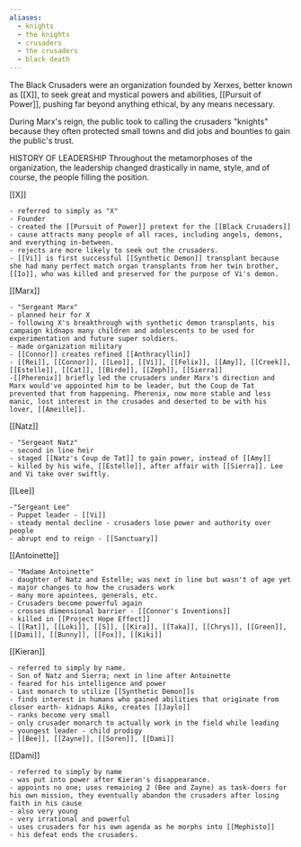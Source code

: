 ```yaml
---
aliases:
  - knights
  - the knights
  - crusaders
  - the crusaders
  - black death
---
```

The Black Crusaders were an organization founded by Xerxes, better known as 
[[X]], to seek great and mystical powers and abilities, [[Pursuit of Power]], pushing far beyond anything ethical, by any means necessary. 

During Marx's reign, the public took to calling the crusaders "knights" because they often protected small towns and did jobs and bounties to gain the public's trust.

HISTORY OF LEADERSHIP
Throughout the metamorphoses of the organization, the leadership changed drastically in name, style, and of course, the people filling the position.

[[X]] 
	
	- referred to simply as "X"
	- Founder 
	- created the [[Pursuit of Power]] pretext for the [[Black Crusaders]]
	- cause attracts many people of all races, including angels, demons, and everything in-between.
	- rejects are more likely to seek out the crusaders.
	- [[Vi]] is first successful [[Synthetic Demon]] transplant because she had many perfect match organ transplants from her twin brother, [[Io]], who was killed and preserved for the purpose of Vi's demon.

[[Marx]]  
	
	- "Sergeant Marx"
	- planned heir for X 
	- following X's breakthrough with synthetic demon transplants, his campaign kidnaps many children and adolescents to be used for experimentation and future super soldiers.
	- made organization military
	- [[Connor]] creates refined [[Anthracyllin]]
	- [[Rei]], [[Connor]], [[Leo]], [[Vi]], [[Felix]], [[Amy]], [[Creek]], [[Estelle]], [[Cat]], [[Birde]], [[Zeph]], [[Sierra]] 
	-[[Pherenix]] briefly led the crusaders under Marx's direction and Marx would've appointed him to be leader, but the Coup de Tat prevented that from happening. Pherenix, now more stable and less manic, lost interest in the crusades and deserted to be with his lover, [[Ameille]].
			
[[Natz]] 
	
	- "Sergeant Natz"
	- second in line heir 
	- staged [[Natz's Coup de Tat]] to gain power, instead of [[Amy]]
	- killed by his wife, [[Estelle]], after affair with [[Sierra]]. Lee and Vi take over swiftly.

[[Lee]]

	-"Sergeant Lee"
	- Puppet leader - [[Vi]]
	- steady mental decline - crusaders lose power and authority over people
	- abrupt end to reign - [[Sanctuary]]

[[Antoinette]]

	- "Madame Antoinette"
	- daughter of Natz and Estelle; was next in line but wasn't of age yet
	- major changes to how the crusaders work
	- many more apointees, generals, etc.
	- Crusaders become powerful again
	- crosses dimensional barrier - [[Connor's Inventions]]
	- killed in [[Project Hope Effect]]
	- [[Rat]], [[Loki]], [[S]], [[Kira]], [[Taka]], [[Chrys]], [[Green]], [[Dami]], [[Bunny]], [[Fox]], [[Kiki]]

[[Kieran]] 

	- referred to simply by name.
	- Son of Natz and Sierra; next in line after Antoinette
	- feared for his intelligence and power
	- Last monarch to utilize [[Synthetic Demon]]s
	- finds interest in humans who gained abilities that originate from closer earth- kidnaps Aiko, creates [[Jaylo]]
	- ranks become very small
	- only crusader monarch to actually work in the field while leading
	- youngest leader - child prodigy
	- [[Bee]], [[Zayne]], [[Soren]], [[Dami]]

[[Dami]]

	- referred to simply by name
	- was put into power after Kieran's disappearance. 
	- appoints no one; uses remaining 2 (Bee and Zayne) as task-doers for his own mission, they eventually abandon the crusaders after losing faith in his cause
	- also very young
	- very irrational and powerful
	- uses crusaders for his own agenda as he morphs into [[Mephisto]] 
	- his defeat ends the crusaders.